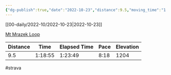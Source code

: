 ```yaml
---
{"dg-publish":true,"date":"2022-10-23","distance":9.5,"moving_time":"1:18:55","elapsed_time":"1:23:49","pace":"8:18","total_elevation_gain":1204,"url":"https://www.strava.com/activities/8010225512","permalink":"/01-personal/strava/2022-10-23-mt-mrazek-loop/","dgPassFrontmatter":true}
---
```



[[00-daily/2022-10/2022-10-23\|2022-10-23]]

[Mt Mrazek Loop](https://www.strava.com/activities/8010225512)

| Distance | Time    | Elapsed Time | Pace | Elevation |
| -------- | ------- | ------------ | ---- | --------- |
| 9.5      | 1:18:55 | 1:23:49      | 8:18 | 1204      |




#strava
